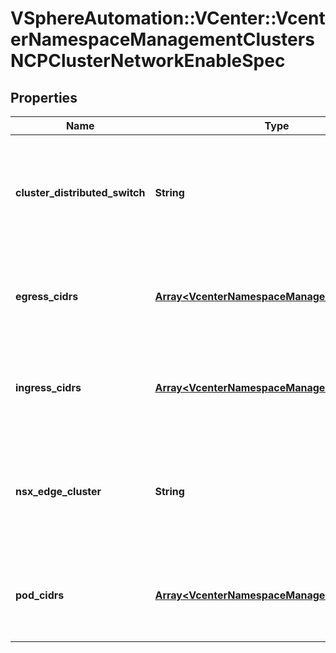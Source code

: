 # VSphereAutomation::VCenter::VcenterNamespaceManagementClustersNCPClusterNetworkEnableSpec

## Properties
Name | Type | Description | Notes
------------ | ------------- | ------------- | -------------
**cluster_distributed_switch** | **String** | vSphere Distributed Switch used to connect this cluster. This field is required when configuring a cluster that uses NSX-T. If unset and using NSXe, the system will choose a suitable vSphere Distributed Switch. When clients pass a value of this structure as a parameter, the field must be an identifier for the resource type: vSphereDistributedSwitch. When operations return a value of this structure as a result, the field will be an identifier for the resource type: vSphereDistributedSwitch. | [optional] 
**egress_cidrs** | [**Array&lt;VcenterNamespaceManagementIpv4Cidr&gt;**](VcenterNamespaceManagementIpv4Cidr.md) | CIDR blocks from which NSX assigns IP addresses used for performing SNAT from container IPs to external IPs. These ranges should not overlap with those in Clusters.NCPClusterNetworkEnableSpec.pod-cidrs, vcenter.namespace_management.EnableSpec#serviceCidr, Clusters.NCPClusterNetworkEnableSpec.ingress-cidrs, or other services running in the datacenter. | 
**ingress_cidrs** | [**Array&lt;VcenterNamespaceManagementIpv4Cidr&gt;**](VcenterNamespaceManagementIpv4Cidr.md) | CIDR blocks from which NSX assigns IP addresses for Kubernetes Ingresses and Kubernetes Services of type LoadBalancer. These ranges should not overlap with those in Clusters.NCPClusterNetworkEnableSpec.pod-cidrs, vcenter.namespace_management.EnableSpec#serviceCidr, Clusters.NCPClusterNetworkEnableSpec.egress-cidrs, or other services running in the datacenter. | 
**nsx_edge_cluster** | **String** | NSX Edge Cluster to be used for Kubernetes Services of type LoadBalancer, Kubernetes Ingresses, and NSX SNAT. This field is required when configuring a cluster that uses NSX-T. If unset and using NSXe, the system will choose a suitable NSX Edge Cluster. When clients pass a value of this structure as a parameter, the field must be an identifier for the resource type: NSXEdgeCluster. When operations return a value of this structure as a result, the field will be an identifier for the resource type: NSXEdgeCluster. | [optional] 
**pod_cidrs** | [**Array&lt;VcenterNamespaceManagementIpv4Cidr&gt;**](VcenterNamespaceManagementIpv4Cidr.md) | CIDR blocks from which Kubernetes allocates pod IP addresses. This range should not overlap with those in vcenter.namespace_management.EnableSpec#serviceCidr, Clusters.NCPClusterNetworkEnableSpec.ingress-cidrs, Clusters.NCPClusterNetworkEnableSpec.egress-cidrs, or other services running in the datacenter. All Pod CIDR blocks must be of at least subnet size /23. | 


